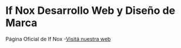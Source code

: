 # If Nox Desarrollo Web y Diseño de Marca
Página Oficial de If Nox
-[Visitá nuestra web](https://ifnox.com.ar/)
